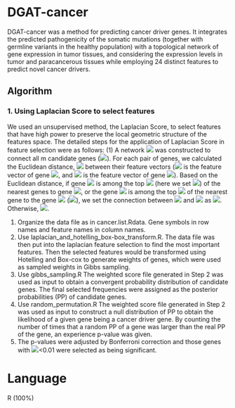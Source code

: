 # DGAT-cancer
DGAT-cancer was a method for predicting cancer driver genes. It integrates the predicted pathogenicity of the somatic mutations (together with germline variants in the healthy population) with a topological network of gene expression in tumor tissues, and considering the expression levels in tumor and paracancerous tissues while employing 24 distinct features to predict novel cancer drivers.
## Algorithm
### 1.	Using Laplacian Score to select features
We used an unsupervised method, the Laplacian Score, to select features that have high power to preserve the local geometric structure of the features space. The detailed steps for the application of Laplacian Score in feature selection were as follows:
(1) A network ![](https://latex.codecogs.com/svg.image?\mathit{N}) was constructed to connect all m candidate genes (![](https://latex.codecogs.com/svg.image?\mathit{N}\in&space;\mathbb{R}^{\mathit{m}\times&space;\mathit{m}})). For each pair of genes, we calculated the Euclidean distance, ![](https://latex.codecogs.com/svg.image?\left|\mathit{x}_{i}-\mathit{x}_{j}&space;\right|) between their feature vectors (![](https://latex.codecogs.com/svg.image?\mathit{x}_{i}) is the feature vector of gene ![](https://latex.codecogs.com/svg.image?\mathit{i}), and ![](https://latex.codecogs.com/svg.image?\mathit{x}_{j}) is the feature vector of gene ![](https://latex.codecogs.com/svg.image?\mathit{j})). Based on the Euclidean distance, if gene ![](https://latex.codecogs.com/svg.image?\mathit{i}) is among the top ![](https://latex.codecogs.com/svg.image?\mathit{k}) (here we set ![](https://latex.codecogs.com/svg.image?k=\left&space;[&space;0.01\times&space;m&space;\right&space;])) of the nearest genes to gene ![](https://latex.codecogs.com/svg.image?j), or the gene ![](https://latex.codecogs.com/svg.image?j) is among the top ![](https://latex.codecogs.com/svg.image?k) of the nearest gene to the gene ![](https://latex.codecogs.com/svg.image?i) (![](https://latex.codecogs.com/svg.image?i\neq&space;j)), we set the connection between ![](https://latex.codecogs.com/svg.image?i) and ![](https://latex.codecogs.com/svg.image?j) as ![](https://latex.codecogs.com/svg.image?N_{ij}=1). Otherwise, ![](https://latex.codecogs.com/svg.image?N_{ij}=0). 




1.	Organize the data file as in cancer.list.Rdata. Gene symbols in row names and feature names in column names.
2.	Use laplacian_and_hotelling_box-box_transform.R. 
The data file was then put into the laplacian feature selection to find the most important features. Then the selected features would be transformed using Hotelling and Box-cox to generate weights of genes, which were used as sampled weights in Gibbs sampling.
3.	Use gibbs_sampling.R
The weighted score file generated in Step 2 was used as input to obtain a convergent probability distribution of candidate genes. The final selected frequencies were assigned as the posterior probabilities (PP) of candidate genes.
4.	Use random_permutation.R
The weighted score file generated in Step 2 was used as input to construct a null distribution of PP to obtain the likelihood of a given gene being a cancer driver gene. By counting the number of times that a random PP of a gene was larger than the real PP of the gene, an experience p-value was given. 
5.	The p-values were adjusted by Bonferroni correction and those genes with ![](https://latex.codecogs.com/svg.image?p_{adj})<0.01 were selected as being significant.

# Language
R (100%)
